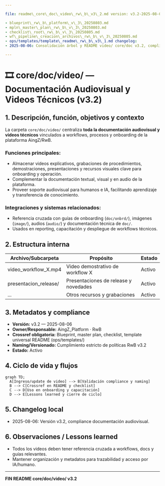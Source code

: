 ```yaml
---

file: readme\_core\_doc\_video\_rw\_b\_v3\_2.md version: v3.2-2025-08-06 status: active role: readme owner: AingZ\_Platform · RwB crossref:

- blueprint\_rw\_b\_platform\_v\_3\_20250803.md
- mpln\_master\_plan\_rw\_b\_v\_3\_20250803.md
- checklist\_root\_rw\_b\_v\_3\_20250805.md
- wf\_pipeline\_creacion\_archivos\_rw\_b\_v\_3\_20250805.md
- ops/templates/template\_readme\_rw\_b\_v3\_1.md changelog:
- 2025-08-06: Consolidación árbol y README video/ core/doc v3.2, compliance documentación audiovisual.

---
```


# 🎞️ core/doc/video/ — Documentación Audiovisual y Videos Técnicos (v3.2)

## 1. Descripción, función, objetivos y contexto

La carpeta `core/doc/video/` centraliza **toda la documentación audiovisual y videos técnicos** vinculados a workflows, procesos y onboarding de la plataforma AingZ/RwB.

### Funciones principales:

- Almacenar videos explicativos, grabaciones de procedimientos, demostraciones, presentaciones y recursos visuales clave para onboarding y operación.
- Complementar la documentación textual, visual y en audio de la plataforma.
- Proveer soporte audiovisual para humanos e IA, facilitando aprendizaje y transferencia de conocimiento.

### Integraciones y sistemas relacionados:

- Referencia cruzada con guías de onboarding (`doc/onbrd/`), imágenes (`image/`), audios (`audio/`) y documentación técnica de `doc/`.
- Usados en reporting, capacitación y despliegue de workflows técnicos.

## 2. Estructura interna

| Archivo/Subcarpeta     | Propósito                             | Estado |
| ---------------------- | ------------------------------------- | ------ |
| video\_workflow\_X.mp4 | Video demostrativo de workflow X      | Activo |
| presentacion\_release/ | Presentaciones de release y novedades | Activo |
| ...                    | Otros recursos y grabaciones          | Activo |

## 3. Metadatos y compliance

- **Versión:** v3.2 — 2025-08-06
- **Owner/Responsable:** AingZ\_Platform · RwB
- **Crossref obligatoria:** Blueprint, master plan, checklist, template universal README (ops/templates/)
- **Naming/Versionado:** Cumplimiento estricto de políticas RwB v3.2
- **Estado:** Activo

## 4. Ciclo de vida y flujos

```mermaid
graph TD;
  A[Ingreso/update de video] --> B[Validación compliance y naming]
  B --> C[Crossref en README y checklist]
  C --> D[Uso en onboarding y capacitación]
  D --> E[Lessons learned y cierre de ciclo]
```

## 5. Changelog local

- 2025-08-06: Versión v3.2, compliance documentación audiovisual.

## 6. Observaciones / Lessons learned

- Todos los videos deben tener referencia cruzada a workflows, docs y guías relevantes.
- Mantener organización y metadatos para trazabilidad y acceso por IA/humano.

---

**FIN README core/doc/video/ v3.2**

